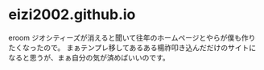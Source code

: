 # eizi2002.github.io
eroom
ジオシティーズが消えると聞いて往年のホームページとやらが僕も作りたくなったので。
まぁテンプレ移してあるある楊祚叩き込んだだけのサイトになると思うが、まぁ自分の気が済めばいいのです。
